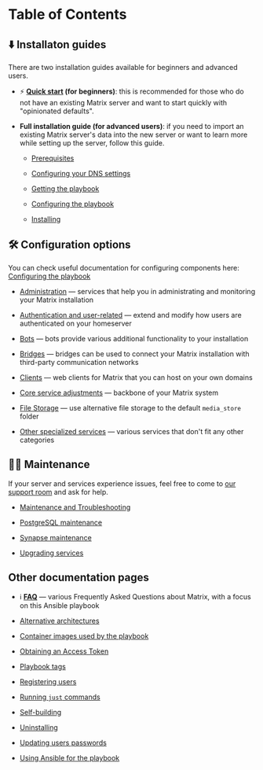 <!--
SPDX-FileCopyrightText: 2018 - 2021 Slavi Pantaleev
SPDX-FileCopyrightText: 2018 Aaron Raimist
SPDX-FileCopyrightText: 2019 Lyubomir Popov
SPDX-FileCopyrightText: 2024 - 2025 Suguru Hirahara

SPDX-License-Identifier: AGPL-3.0-or-later
-->

# Table of Contents

## ⬇️ Installaton guides <!-- NOTE: the 🚀 emoji is used by "Getting started" on README.md -->

There are two installation guides available for beginners and advanced users.

- ⚡ **[Quick start](quick-start.md) (for beginners)**: this is recommended for those who do not have an existing Matrix server and want to start quickly with "opinionated defaults".

- **Full installation guide (for advanced users)**: if you need to import an existing Matrix server's data into the new server or want to learn more while setting up the server, follow this guide.

    - [Prerequisites](prerequisites.md)

    - [Configuring your DNS settings](configuring-dns.md)

    - [Getting the playbook](getting-the-playbook.md)

    - [Configuring the playbook](configuring-playbook.md)

    - [Installing](installing.md)

## 🛠️ Configuration options

<!--
NOTE:
- Avoid putting the same anchor links as configuring-playbook.md lists under the "configuration options" section. Note that most of them are linked to "configure-playbook-*.md" and their titles start with "Setting up" (e.g. "Setting up Hydrogen").
-->

You can check useful documentation for configuring components here: [Configuring the playbook](configuring-playbook.md)

- [Administration](configuring-playbook.md#administration) — services that help you in administrating and monitoring your Matrix installation

- [Authentication and user-related](configuring-playbook.md#authentication-and-user-related) — extend and modify how users are authenticated on your homeserver

- [Bots](configuring-playbook.md#bots) — bots provide various additional functionality to your installation

- [Bridges](configuring-playbook.md#bridging-other-networks) — bridges can be used to connect your Matrix installation with third-party communication networks

- [Clients](configuring-playbook.md#clients) — web clients for Matrix that you can host on your own domains

- [Core service adjustments](configuring-playbook.md#core-service-adjustments) — backbone of your Matrix system

- [File Storage](configuring-playbook.md#file-storage) — use alternative file storage to the default `media_store` folder

<!-- NOTE: sort list items above alphabetically -->

- [Other specialized services](configuring-playbook.md#other-specialized-services) — various services that don't fit any other categories

## 👨‍🔧 Maintenance

If your server and services experience issues, feel free to come to [our support room](https://matrix.to/#/#matrix-docker-ansible-deploy:devture.com) and ask for help.

<!-- NOTE: sort list items alphabetically -->

- [Maintenance and Troubleshooting](maintenance-and-troubleshooting.md)

- [PostgreSQL maintenance](maintenance-postgres.md)

- [Synapse maintenance](maintenance-synapse.md)

- [Upgrading services](maintenance-upgrading-services.md)

## Other documentation pages <!-- NOTE: this header's title and the section below need optimization -->

- ℹ️ **[FAQ](faq.md)** — various Frequently Asked Questions about Matrix, with a focus on this Ansible playbook

<!-- NOTE: sort list items under faq.md alphabetically -->

- [Alternative architectures](alternative-architectures.md)

- [Container images used by the playbook](container-images.md)

- [Obtaining an Access Token](obtaining-access-tokens.md)

- [Playbook tags](playbook-tags.md)

- [Registering users](registering-users.md)

- [Running `just` commands](just.md)

- [Self-building](self-building.md)

- [Uninstalling](uninstalling.md)

- [Updating users passwords](updating-users-passwords.md)

- [Using Ansible for the playbook](ansible.md)
